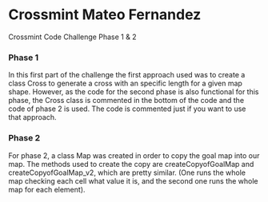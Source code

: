 # Crossmint Mateo Fernandez
Crossmint Code Challenge Phase 1 &amp; 2

### Phase 1 
In this first part of the challenge the first approach used was to create a class Cross to generate a cross with an specific length for a given map shape. However, as the code for the second phase is also functional for this phase, the Cross class is commented in the bottom of the code and the code of phase 2 is used.  The code is commented just if you want to use that approach. 


### Phase 2
For phase 2, a class Map was created in order to copy the goal map into our map. The methods used to create the copy are createCopyofGoalMap and createCopyofGoalMap_v2, which are pretty similar. (One runs the whole map checking each cell what value it is, and the second one runs the whole map for each element).

